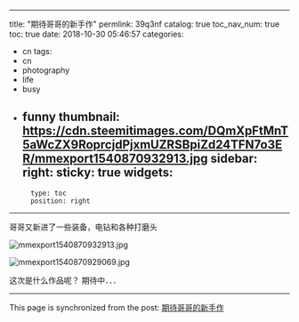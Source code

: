 
---
title: "期待哥哥的新手作"
permlink: 39q3nf
catalog: true
toc_nav_num: true
toc: true
date: 2018-10-30 05:46:57
categories:
- cn
tags:
- cn
- photography
- life
- busy
- funny
thumbnail: https://cdn.steemitimages.com/DQmXpFtMnT5aWcZX9RoprcjdPjxmUZRSBpiZd24TFN7o3ER/mmexport1540870932913.jpg
sidebar:
    right:
        sticky: true
widgets:
    -
        type: toc
        position: right
---


哥哥又新进了一些装备，电钻和各种打磨头

![mmexport1540870932913.jpg](https://cdn.steemitimages.com/DQmXpFtMnT5aWcZX9RoprcjdPjxmUZRSBpiZd24TFN7o3ER/mmexport1540870932913.jpg)

![mmexport1540870929069.jpg](https://cdn.steemitimages.com/DQmNPnKyXrZDh7HCgXBf3UCMZnBcdNU9iTPyQW93TsMrGxA/mmexport1540870929069.jpg)

这次是什么作品呢？
期待中．．．

- - -

This page is synchronized from the post: [期待哥哥的新手作](https://steemit.com/@andrewma/39q3nf)
